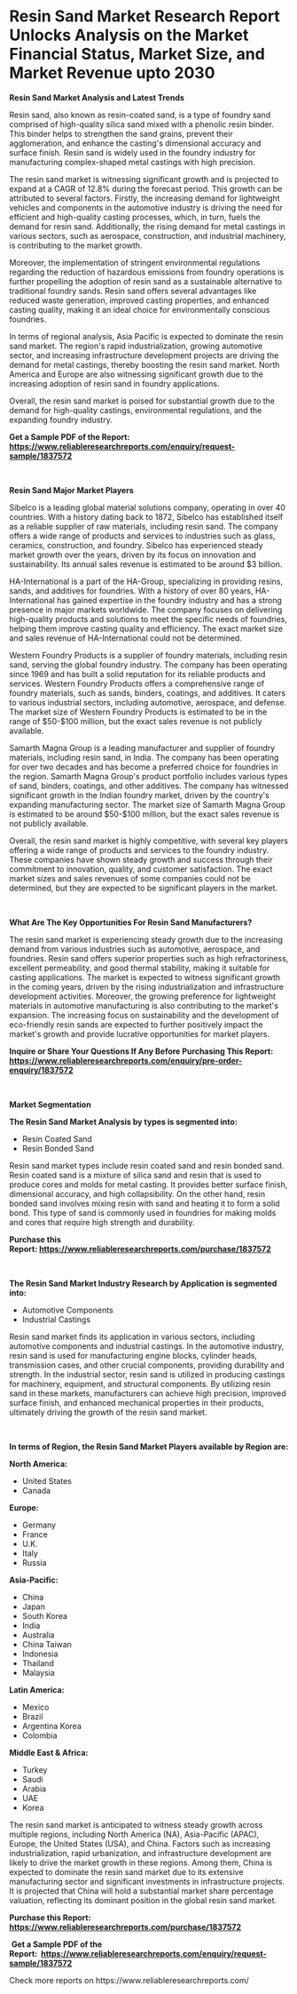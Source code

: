 <p><h1>Resin Sand Market Research Report Unlocks Analysis on the Market Financial Status, Market Size, and Market Revenue upto 2030</h1></p><p><strong>Resin Sand Market Analysis and Latest Trends</strong></p>
<p><p>Resin sand, also known as resin-coated sand, is a type of foundry sand comprised of high-quality silica sand mixed with a phenolic resin binder. This binder helps to strengthen the sand grains, prevent their agglomeration, and enhance the casting's dimensional accuracy and surface finish. Resin sand is widely used in the foundry industry for manufacturing complex-shaped metal castings with high precision.</p><p>The resin sand market is witnessing significant growth and is projected to expand at a CAGR of 12.8% during the forecast period. This growth can be attributed to several factors. Firstly, the increasing demand for lightweight vehicles and components in the automotive industry is driving the need for efficient and high-quality casting processes, which, in turn, fuels the demand for resin sand. Additionally, the rising demand for metal castings in various sectors, such as aerospace, construction, and industrial machinery, is contributing to the market growth.</p><p>Moreover, the implementation of stringent environmental regulations regarding the reduction of hazardous emissions from foundry operations is further propelling the adoption of resin sand as a sustainable alternative to traditional foundry sands. Resin sand offers several advantages like reduced waste generation, improved casting properties, and enhanced casting quality, making it an ideal choice for environmentally conscious foundries.</p><p>In terms of regional analysis, Asia Pacific is expected to dominate the resin sand market. The region's rapid industrialization, growing automotive sector, and increasing infrastructure development projects are driving the demand for metal castings, thereby boosting the resin sand market. North America and Europe are also witnessing significant growth due to the increasing adoption of resin sand in foundry applications.</p><p>Overall, the resin sand market is poised for substantial growth due to the demand for high-quality castings, environmental regulations, and the expanding foundry industry.</p></p>
<p><strong>Get a Sample PDF of the Report:&nbsp; <a href="https://www.reliableresearchreports.com/enquiry/request-sample/1837572">https://www.reliableresearchreports.com/enquiry/request-sample/1837572</a></strong></p>
<p>&nbsp;</p>
<p><strong>Resin Sand Major Market Players</strong></p>
<p><p>Sibelco is a leading global material solutions company, operating in over 40 countries. With a history dating back to 1872, Sibelco has established itself as a reliable supplier of raw materials, including resin sand. The company offers a wide range of products and services to industries such as glass, ceramics, construction, and foundry. Sibelco has experienced steady market growth over the years, driven by its focus on innovation and sustainability. Its annual sales revenue is estimated to be around $3 billion.</p><p>HA-International is a part of the HA-Group, specializing in providing resins, sands, and additives for foundries. With a history of over 80 years, HA-International has gained expertise in the foundry industry and has a strong presence in major markets worldwide. The company focuses on delivering high-quality products and solutions to meet the specific needs of foundries, helping them improve casting quality and efficiency. The exact market size and sales revenue of HA-International could not be determined.</p><p>Western Foundry Products is a supplier of foundry materials, including resin sand, serving the global foundry industry. The company has been operating since 1969 and has built a solid reputation for its reliable products and services. Western Foundry Products offers a comprehensive range of foundry materials, such as sands, binders, coatings, and additives. It caters to various industrial sectors, including automotive, aerospace, and defense. The market size of Western Foundry Products is estimated to be in the range of $50-$100 million, but the exact sales revenue is not publicly available.</p><p>Samarth Magna Group is a leading manufacturer and supplier of foundry materials, including resin sand, in India. The company has been operating for over two decades and has become a preferred choice for foundries in the region. Samarth Magna Group's product portfolio includes various types of sand, binders, coatings, and other additives. The company has witnessed significant growth in the Indian foundry market, driven by the country's expanding manufacturing sector. The market size of Samarth Magna Group is estimated to be around $50-$100 million, but the exact sales revenue is not publicly available.</p><p>Overall, the resin sand market is highly competitive, with several key players offering a wide range of products and services to the foundry industry. These companies have shown steady growth and success through their commitment to innovation, quality, and customer satisfaction. The exact market sizes and sales revenues of some companies could not be determined, but they are expected to be significant players in the market.</p></p>
<p>&nbsp;</p>
<p><strong>What Are The Key Opportunities For Resin Sand Manufacturers?</strong></p>
<p><p>The resin sand market is experiencing steady growth due to the increasing demand from various industries such as automotive, aerospace, and foundries. Resin sand offers superior properties such as high refractoriness, excellent permeability, and good thermal stability, making it suitable for casting applications. The market is expected to witness significant growth in the coming years, driven by the rising industrialization and infrastructure development activities. Moreover, the growing preference for lightweight materials in automotive manufacturing is also contributing to the market's expansion. The increasing focus on sustainability and the development of eco-friendly resin sands are expected to further positively impact the market's growth and provide lucrative opportunities for market players.</p></p>
<p><strong>Inquire or Share Your Questions If Any Before Purchasing This Report: <a href="https://www.reliableresearchreports.com/enquiry/pre-order-enquiry/1837572">https://www.reliableresearchreports.com/enquiry/pre-order-enquiry/1837572</a></strong></p>
<p>&nbsp;</p>
<p><strong>Market Segmentation</strong></p>
<p><strong>The Resin Sand Market Analysis by types is segmented into:</strong></p>
<p><ul><li>Resin Coated Sand</li><li>Resin Bonded Sand</li></ul></p>
<p><p>Resin sand market types include resin coated sand and resin bonded sand. Resin coated sand is a mixture of silica sand and resin that is used to produce cores and molds for metal casting. It provides better surface finish, dimensional accuracy, and high collapsibility. On the other hand, resin bonded sand involves mixing resin with sand and heating it to form a solid bond. This type of sand is commonly used in foundries for making molds and cores that require high strength and durability.</p></p>
<p><strong>Purchase this Report:&nbsp;<a href="https://www.reliableresearchreports.com/purchase/1837572">https://www.reliableresearchreports.com/purchase/1837572</a></strong></p>
<p>&nbsp;</p>
<p><strong>The Resin Sand Market Industry Research by Application is segmented into:</strong></p>
<p><ul><li>Automotive Components</li><li>Industrial Castings</li></ul></p>
<p><p>Resin sand market finds its application in various sectors, including automotive components and industrial castings. In the automotive industry, resin sand is used for manufacturing engine blocks, cylinder heads, transmission cases, and other crucial components, providing durability and strength. In the industrial sector, resin sand is utilized in producing castings for machinery, equipment, and structural components. By utilizing resin sand in these markets, manufacturers can achieve high precision, improved surface finish, and enhanced mechanical properties in their products, ultimately driving the growth of the resin sand market.</p></p>
<p>&nbsp;</p>
<p><strong>In terms of Region, the Resin Sand Market Players available by Region are:</strong></p>
<p>
    <p> <strong> North America: </strong>
        <ul>
            <li>United States</li>
            <li>Canada</li>
        </ul>
        </p> 
    <p> <strong> Europe: </strong>
        <ul>
            <li>Germany</li>
            <li>France</li>
            <li>U.K.</li>
            <li>Italy</li>
            <li>Russia</li>
        </ul>
        </p> 
    <p> <strong> Asia-Pacific: </strong>
        <ul>
            <li>China</li>
            <li>Japan</li>
            <li>South Korea</li>
            <li>India</li>
            <li>Australia</li>
            <li>China Taiwan</li>
            <li>Indonesia</li>
            <li>Thailand</li>
            <li>Malaysia</li>
        </ul>
        </p> 
    <p> <strong> Latin America: </strong>
        <ul>
            <li>Mexico</li>
            <li>Brazil</li>
            <li>Argentina Korea</li>
            <li>Colombia</li>
        </ul>
        </p> 
    <p> <strong> Middle East & Africa: </strong>
        <ul>
            <li>Turkey</li>
            <li>Saudi</li>
            <li>Arabia</li>
            <li>UAE</li>
            <li>Korea</li>
        </ul>
    </p>
    </p>
<p><p>The resin sand market is anticipated to witness steady growth across multiple regions, including North America (NA), Asia-Pacific (APAC), Europe, the United States (USA), and China. Factors such as increasing industrialization, rapid urbanization, and infrastructure development are likely to drive the market growth in these regions. Among them, China is expected to dominate the resin sand market due to its extensive manufacturing sector and significant investments in infrastructure projects. It is projected that China will hold a substantial market share percentage valuation, reflecting its dominant position in the global resin sand market.</p></p>
<p><strong>Purchase this Report: <a href="https://www.reliableresearchreports.com/purchase/1837572">https://www.reliableresearchreports.com/purchase/1837572</a></strong></p>
<p>&nbsp;<strong>Get a Sample PDF of the Report:&nbsp;&nbsp;<a href="https://www.reliableresearchreports.com/enquiry/request-sample/1837572">https://www.reliableresearchreports.com/enquiry/request-sample/1837572</a></strong></p>
<p><strong></strong></p>
<p>Check more reports on https://www.reliableresearchreports.com/</p>